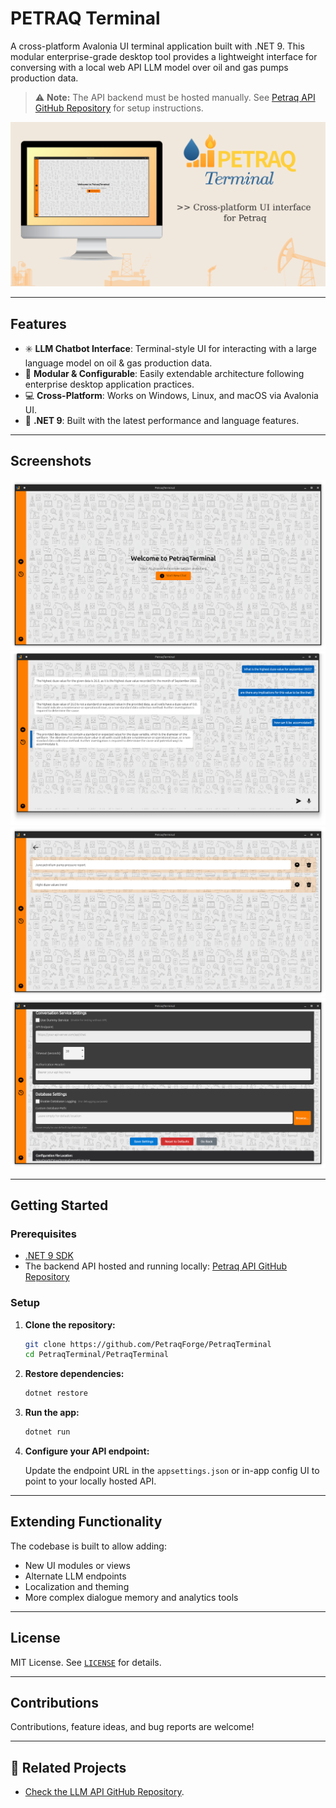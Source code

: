 # PETRAQ Terminal

A cross-platform Avalonia UI terminal application built with .NET 9. This modular enterprise-grade desktop tool provides a lightweight interface for conversing with a local web API LLM model over oil and gas pumps production data.

> ⚠️ **Note:** The API backend must be hosted manually. See [Petraq API GitHub Repository](https://github.com/partzel/petraq) for setup instructions.

![petraq-terminal-hero](hero.png)

---

## Features

- ✳️ **LLM Chatbot Interface**: Terminal-style UI for interacting with a large language model on oil & gas production data.
- 🧩 **Modular & Configurable**: Easily extendable architecture following enterprise desktop application practices.
- 💻 **Cross-Platform**: Works on Windows, Linux, and macOS via Avalonia UI.
- 🧪 **.NET 9**: Built with the latest performance and language features.

---

## Screenshots

![Welcome Screen](desktop-welcome-screen.png)
![Chat Interface](desktop-chat-screen.png)
![Chat History](desktop-chat-history-screen.png)
![Settings](desktop-settings-screen.png)

---

## Getting Started

### Prerequisites

- [.NET 9 SDK](https://dotnet.microsoft.com/en-us/download)
- The backend API hosted and running locally: [Petraq API GitHub Repository](https://github.com/partzel/petraq)

### Setup

1. **Clone the repository:**

   ```bash
   git clone https://github.com/PetraqForge/PetraqTerminal
   cd PetraqTerminal/PetraqTerminal
   ```

2. **Restore dependencies:**

   ```bash
   dotnet restore
   ```

3. **Run the app:**

   ```bash
   dotnet run
   ```

4. **Configure your API endpoint:**

   Update the endpoint URL in the `appsettings.json` or in-app config UI to point to your locally hosted API.

---

## Extending Functionality

The codebase is built to allow adding:

* New UI modules or views
* Alternate LLM endpoints
* Localization and theming
* More complex dialogue memory and analytics tools

---

## License

MIT License. See [`LICENSE`](https://github.com/PetraqForge/PetraqTerminal?tab=MIT-1-ov-file#readme) for details.

---

## Contributions

Contributions, feature ideas, and bug reports are welcome!

---

## 🔗 Related Projects

* [Check the LLM API GitHub Repository](https://github.com/partzel/petraq).

